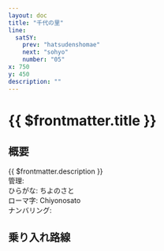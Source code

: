```yaml
---
layout: doc
title: "千代の里"
line:
  satSY:
    prev: "hatsudenshomae"
    next: "sohyo"
    number: "05"
x: 750
y: 450
description: ""
---
```


# {{ $frontmatter.title }} <ViewinMap />
<!-- ![駅の写真の説明](駅の写真のURL) -->

## 概要
{{ $frontmatter.description }}  
管理:   
ひらがな: ちよのさと  
ローマ字: Chiyonosato  
ナンバリング: <Numberling />

## 乗り入れ路線
<LineInfo />